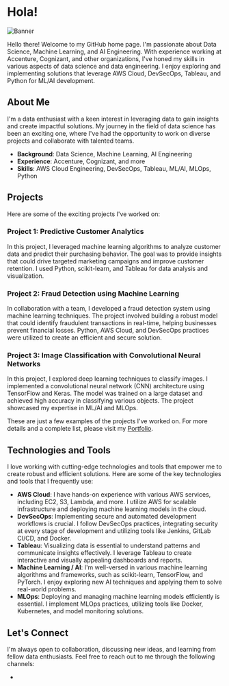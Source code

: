 # Hola!

![Banner]([https://github.com/Agstya/Agstya/blob/main/docs/starwars.jpg])

Hello there! Welcome to my GitHub home page. I'm passionate about Data Science, Machine Learning, and AI Engineering. With experience working at Accenture, Cognizant, and other organizations, I've honed my skills in various aspects of data science and data engineering. I enjoy exploring and implementing solutions that leverage AWS Cloud, DevSecOps, Tableau, and Python for ML/AI development. 

## About Me

I'm a data enthusiast with a keen interest in leveraging data to gain insights and create impactful solutions. My journey in the field of data science has been an exciting one, where I've had the opportunity to work on diverse projects and collaborate with talented teams.

- **Background**: Data Science, Machine Learning, AI Engineering
- **Experience**: Accenture, Cognizant, and more
- **Skills**: AWS Cloud Engineering, DevSecOps, Tableau, ML/AI, MLOps, Python

## Projects

Here are some of the exciting projects I've worked on:

### Project 1: Predictive Customer Analytics

In this project, I leveraged machine learning algorithms to analyze customer data and predict their purchasing behavior. The goal was to provide insights that could drive targeted marketing campaigns and improve customer retention. I used Python, scikit-learn, and Tableau for data analysis and visualization.

### Project 2: Fraud Detection using Machine Learning

In collaboration with a team, I developed a fraud detection system using machine learning techniques. The project involved building a robust model that could identify fraudulent transactions in real-time, helping businesses prevent financial losses. Python, AWS Cloud, and DevSecOps practices were utilized to create an efficient and secure solution.

### Project 3: Image Classification with Convolutional Neural Networks

In this project, I explored deep learning techniques to classify images. I implemented a convolutional neural network (CNN) architecture using TensorFlow and Keras. The model was trained on a large dataset and achieved high accuracy in classifying various objects. The project showcased my expertise in ML/AI and MLOps.

These are just a few examples of the projects I've worked on. For more details and a complete list, please visit my [Portfolio](https://your-portfolio-url.com).

## Technologies and Tools

I love working with cutting-edge technologies and tools that empower me to create robust and efficient solutions. Here are some of the key technologies and tools that I frequently use:

- **AWS Cloud**: I have hands-on experience with various AWS services, including EC2, S3, Lambda, and more. I utilize AWS for scalable infrastructure and deploying machine learning models in the cloud.
- **DevSecOps**: Implementing secure and automated development workflows is crucial. I follow DevSecOps practices, integrating security at every stage of development and utilizing tools like Jenkins, GitLab CI/CD, and Docker.
- **Tableau**: Visualizing data is essential to understand patterns and communicate insights effectively. I leverage Tableau to create interactive and visually appealing dashboards and reports.
- **Machine Learning / AI**: I'm well-versed in various machine learning algorithms and frameworks, such as scikit-learn, TensorFlow, and PyTorch. I enjoy exploring new AI techniques and applying them to solve real-world problems.
- **MLOps**: Deploying and managing machine learning models efficiently is essential. I implement MLOps practices, utilizing tools like Docker, Kubernetes, and model monitoring solutions.

## Let's Connect

I'm always open to collaboration, discussing new ideas, and learning from fellow data enthusiasts. Feel free to reach out to me through the following channels:

-

